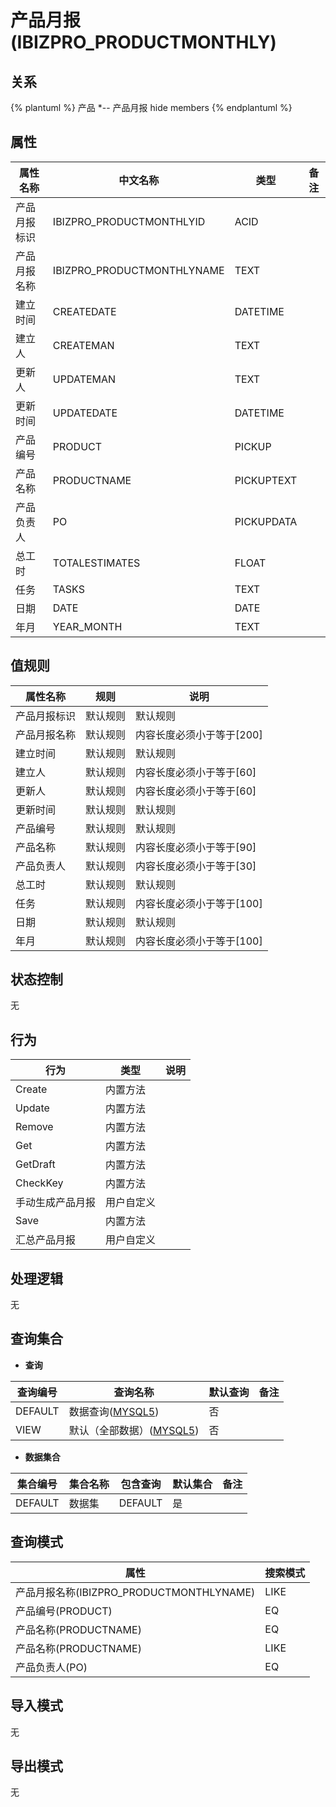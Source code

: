 # 产品月报(IBIZPRO_PRODUCTMONTHLY)

  

## 关系
{% plantuml %}
产品 *-- 产品月报 
hide members
{% endplantuml %}

## 属性

| 属性名称        |    中文名称    | 类型     |  备注  |
| --------   |------------| -----   |  -------- | 
|产品月报标识|IBIZPRO_PRODUCTMONTHLYID|ACID|&nbsp;|
|产品月报名称|IBIZPRO_PRODUCTMONTHLYNAME|TEXT|&nbsp;|
|建立时间|CREATEDATE|DATETIME|&nbsp;|
|建立人|CREATEMAN|TEXT|&nbsp;|
|更新人|UPDATEMAN|TEXT|&nbsp;|
|更新时间|UPDATEDATE|DATETIME|&nbsp;|
|产品编号|PRODUCT|PICKUP|&nbsp;|
|产品名称|PRODUCTNAME|PICKUPTEXT|&nbsp;|
|产品负责人|PO|PICKUPDATA|&nbsp;|
|总工时|TOTALESTIMATES|FLOAT|&nbsp;|
|任务|TASKS|TEXT|&nbsp;|
|日期|DATE|DATE|&nbsp;|
|年月|YEAR_MONTH|TEXT|&nbsp;|

## 值规则
| 属性名称    | 规则    |  说明  |
| --------   |------------| ----- | 
|产品月报标识|默认规则|默认规则|
|产品月报名称|默认规则|内容长度必须小于等于[200]|
|建立时间|默认规则|默认规则|
|建立人|默认规则|内容长度必须小于等于[60]|
|更新人|默认规则|内容长度必须小于等于[60]|
|更新时间|默认规则|默认规则|
|产品编号|默认规则|默认规则|
|产品名称|默认规则|内容长度必须小于等于[90]|
|产品负责人|默认规则|内容长度必须小于等于[30]|
|总工时|默认规则|默认规则|
|任务|默认规则|内容长度必须小于等于[100]|
|日期|默认规则|默认规则|
|年月|默认规则|内容长度必须小于等于[100]|

## 状态控制

无


## 行为
| 行为    | 类型    |  说明  |
| --------   |------------| ----- | 
|Create|内置方法|&nbsp;|
|Update|内置方法|&nbsp;|
|Remove|内置方法|&nbsp;|
|Get|内置方法|&nbsp;|
|GetDraft|内置方法|&nbsp;|
|CheckKey|内置方法|&nbsp;|
|手动生成产品月报|用户自定义|&nbsp;|
|Save|内置方法|&nbsp;|
|汇总产品月报|用户自定义|&nbsp;|

## 处理逻辑
无

## 查询集合

* **查询**

| 查询编号 | 查询名称       | 默认查询 |   备注|
| --------  | --------   | --------   | ----- |
|DEFAULT|数据查询([MYSQL5](../../appendix/query_MYSQL5.md#IbizproProductMonthly_Default))|否|&nbsp;|
|VIEW|默认（全部数据）([MYSQL5](../../appendix/query_MYSQL5.md#IbizproProductMonthly_View))|否|&nbsp;|

* **数据集合**

| 集合编号 | 集合名称   |  包含查询  | 默认集合 |   备注|
| --------  | --------   | -------- | --------   | ----- |
|DEFAULT|数据集|DEFAULT|是|&nbsp;|

## 查询模式
| 属性      |    搜索模式     |
| --------   |------------|
|产品月报名称(IBIZPRO_PRODUCTMONTHLYNAME)|LIKE|
|产品编号(PRODUCT)|EQ|
|产品名称(PRODUCTNAME)|EQ|
|产品名称(PRODUCTNAME)|LIKE|
|产品负责人(PO)|EQ|

## 导入模式
无


## 导出模式
无
